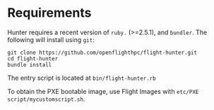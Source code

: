 # Requirements
Hunter requires a recent version of `ruby.` (>=2.5.1), and `bundler`. The following will install using `git`:

```
git clone https://github.com/openflighthpc/flight-hunter.git
cd flight-hunter
bundle install
```

The entry script is located at `bin/flight-hunter.rb`

To obtain the PXE bootable image, use Flight Images with `etc/PXE script/mycustomscript.sh`.